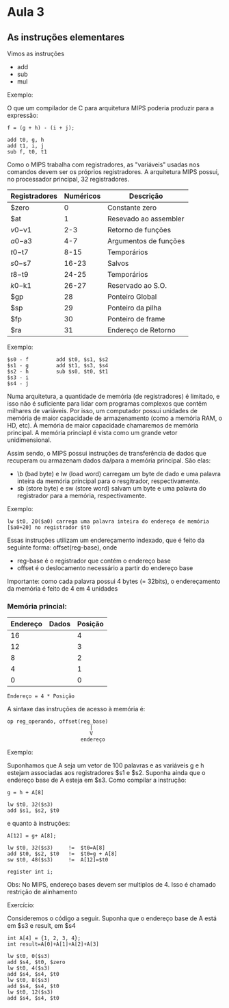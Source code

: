# Aula 3

## As instruções elementares

Vimos as instruções

- add
- sub
- mul

Exemplo:

O que um compilador de C para arquitetura MIPS poderia produzir para a expressão:

    f = (g + h) - (i + j);

    add t0, g, h
    add t1, i, j
    sub f, t0, t1

Como o MIPS trabalha com registradores, as "variáveis" usadas nos comandos devem ser os próprios registradores. A arquitetura MIPS possui, no processador principal, 32 registradores.

Registradores   |   Numéricos   |   Descrição
--------------  |   ---------   |   -----
$zero           |   0           |   Constante zero
$at             |   1           |   Resevado ao assembler 
$v0-$v1         |   2-3         |   Retorno de funções
$a0-$a3         |   4-7         |   Argumentos de funções
$t0-$t7         |   8-15        |   Temporários
$s0-$s7         |   16-23       |   Salvos
$t8-$t9         |   24-25       |   Temporários
$k0-$k1         |   26-27       |   Reservado ao S.O.
$gp             |   28          |   Ponteiro Global
$sp             |   29          |   Ponteiro da pilha
$fp             |   30          |   Ponteiro de frame
$ra             |   31          |   Endereço de Retorno

Exemplo:
    
    $s0 - f         add $t0, $s1, $s2
    $s1 - g         add $t1, $s3, $s4
    $s2 - h         sub $s0, $t0, $t1
    $s3 - i
    $s4 - j

Numa arquitetura, a quantidade de memória (de registradores) é limitado, e isso não é suficiente para lidar com programas complexos que contêm milhares de variáveis. Por isso, um computador possui unidades de memória de maior capacidade de armazenamento (como a memória RAM, o HD, etc). À memória de maior capacidade chamaremos de memória principal. A memória princiapl é vista como um grande vetor unidimensional.

Assim sendo, o MIPS possui instruções de transferência de dados que recuperam ou armazenam dados da/para a memória principal. São elas:

 - \b (bad byte) e lw (load word) carregam um byte de dado e uma palavra inteira da memória principal para o resgitrador, respectivamente.
 - sb (store byte) e sw (store word) salvam um byte e uma palavra do registrador para a memória, respectivamente.
 
Exemplo:

    lw $t0, 20($a0) carrega uma palavra inteira do endereço de memória [$a0+20] no registrador $t0

Essas instruções utilizam um endereçamento indexado, que é feito da seguinte forma: offset(reg-base), onde

- reg-base é o registrador que contém o endereço base
- offset é o deslocamento necessário a partir do endereço base

Importante: como cada palavra possui 4 bytes (= 32bits), o endereçamento da memória é feito de 4 em 4 unidades

### Memória princial:
Endereço | Dados | Posição
---      | ----  | --
16       |       | 4
12       |       | 3
 8       |       | 2         
 4       |       | 1            
 0       |       | 0

    Endereço = 4 * Posição

A sintaxe das instruções de acesso à memória é:

    op reg_operando, offset(reg_base)
                               |
                               V
                            endereço

Exemplo:

Suponhamos que A seja um vetor de 100 palavras e as variáveis g e h estejam associadas aos registradores $s1 e $s2. Suponha ainda que o endereço base de A esteja em $s3. Como compilar a instrução:

    g = h + A[8]
    
    lw $t0, 32($s3)
    add $s1, $s2, $t0

e quanto à instruções:
    
    A[12] = g+ A[8];

    lw $t0, 32($s3)     !=  $t0=A[8] 
    add $t0, $s2, $t0   !=  $t0=g + A[8]
    sw $t0, 48($s3)     !=  A[12]=$t0

    register int i;

Obs: No MIPS, endereço bases devem ser multiplos de 4. Isso é chamado restrição de alinhamento

Exercício:

Consideremos o código a seguir. Suponha que o endereço base de A está em $s3 e result, em $s4

    int A[4] = {1, 2, 3, 4};
    int result=A[0]+A[1]+A[2]+A[3]

    lw $t0, 0($s3)
    add $s4, $t0, $zero
    lw $t0, 4($s3)
    add $s4, $s4, $t0
    lw $t0, 8($s3)
    add $s4, $s4, $t0
    lw $t0, 12($s3)
    add $s4, $s4, $t0